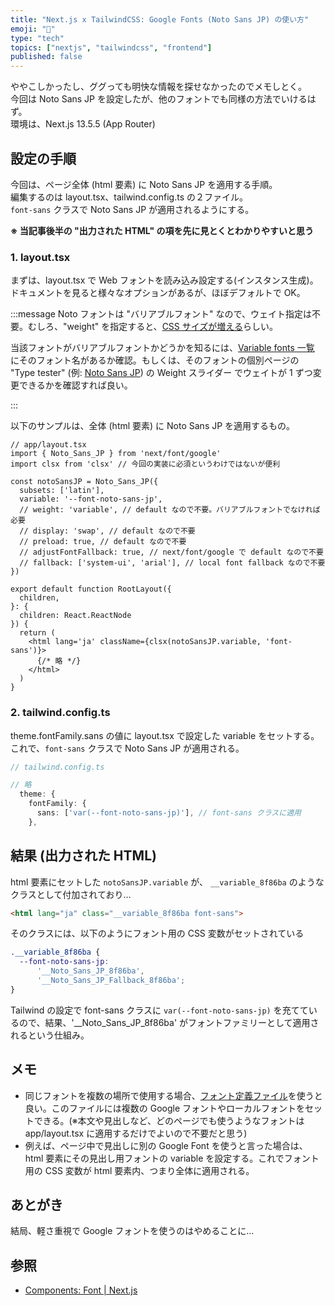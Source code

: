 ```yaml
---
title: "Next.js x TailwindCSS: Google Fonts (Noto Sans JP) の使い方"
emoji: "🐸"
type: "tech"
topics: ["nextjs", "tailwindcss", "frontend"]
published: false
---
```


ややこしかったし、ググっても明快な情報を探せなかったのでメモしとく。  
今回は Noto Sans JP を設定したが、他のフォントでも同様の方法でいけるはず。  
環境は、Next.js 13.5.5 (App Router)

## 設定の手順

今回は、ページ全体 (html 要素) に Noto Sans JP を適用する手順。  
編集するのは layout.tsx、tailwind.config.ts の２ファイル。  
`font-sans` クラスで Noto Sans JP が適用されるようにする。  

**※ 当記事後半の "出力された HTML" の項を先に見とくとわかりやすいと思う**

### 1. layout.tsx

まずは、layout.tsx で Web フォントを読み込み設定する(インスタンス生成)。  
ドキュメントを見ると様々なオプションがあるが、ほぼデフォルトで OK。

:::message
Noto フォントは "バリアブルフォント" なので、ウェイト指定は不要。むしろ、"weight" を指定すると、[CSS サイズが増える](https://zenn.dev/k_kind/articles/next-font-weight)らしい。  

当該フォントがバリアブルフォントかどうかを知るには、[Variable fonts 一覧](https://fonts.google.com/variablefonts) にそのフォント名があるか確認。もしくは、そのフォントの個別ページの "Type tester" (例: [Noto Sans JP](https://fonts.google.com/noto/specimen/Noto+Sans+JP/tester)) の Weight スライダー でウェイトが 1 ずつ変更できるかを確認すれば良い。

:::

以下のサンプルは、全体 (html 要素) に Noto Sans JP を適用するもの。

```tsx
// app/layout.tsx
import { Noto_Sans_JP } from 'next/font/google'
import clsx from 'clsx' // 今回の実装に必須というわけではないが便利

const notoSansJP = Noto_Sans_JP({
  subsets: ['latin'],
  variable: '--font-noto-sans-jp',
  // weight: 'variable', // default なので不要。バリアブルフォントでなければ必要
  // display: 'swap', // default なので不要
  // preload: true, // default なので不要
  // adjustFontFallback: true, // next/font/google で default なので不要
  // fallback: ['system-ui', 'arial'], // local font fallback なので不要
})

export default function RootLayout({
  children,
}: {
  children: React.ReactNode
}) {
  return (
    <html lang='ja' className={clsx(notoSansJP.variable, 'font-sans')}>
      {/* 略 */}
    </html>
  )
}
````

### 2. tailwind.config.ts

theme.fontFamily.sans の値に layout.tsx で設定した variable をセットする。
これで、`font-sans` クラスで Noto Sans JP が適用される。

```ts
// tailwind.config.ts

// 略
  theme: {
    fontFamily: {
      sans: ['var(--font-noto-sans-jp)'], // font-sans クラスに適用
    },
```

## 結果 (出力された HTML)

html 要素にセットした `notoSansJP.variable` が、
`__variable_8f86ba` のようなクラスとして付加されており…

```html
<html lang="ja" class="__variable_8f86ba font-sans">
```

そのクラスには、以下のようにフォント用の CSS 変数がセットされている

```css
.__variable_8f86ba {
  --font-noto-sans-jp:
      '__Noto_Sans_JP_8f86ba',
      '__Noto_Sans_JP_Fallback_8f86ba';
}
```

Tailwind の設定で font-sans クラスに `var(--font-noto-sans-jp)` を充てているので、結果、'__Noto_Sans_JP_8f86ba' がフォントファミリーとして適用されるという仕組み。

## メモ

* 同じフォントを複数の場所で使用する場合、[フォント定義ファイル](https://nextjs.org/docs/pages/api-reference/components/font#using-a-font-definitions-file)を使うと良い。このファイルには複数の Google フォントやローカルフォントをセットできる。(※本文や見出しなど、どのページでも使うようなフォントは app/layout.tsx に適用するだけでよいので不要だと思う)
* 例えば、ページ中で見出しに別の Google Font を使うと言った場合は、html 要素にその見出し用フォントの variable を設定する。これでフォント用の CSS 変数が html 要素内、つまり全体に適用される。

## あとがき

結局、軽さ重視で Google フォントを使うのはやめることに…

## 参照

* [Components: Font | Next.js](https://nextjs.org/docs/pages/api-reference/components/font#declarations)